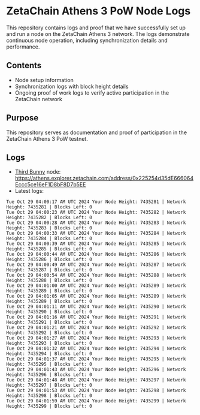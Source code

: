 # ZetaChain Athens 3 PoW Node Logs
This repository contains logs and proof that we have successfully set up and run a node on the ZetaChain Athens 3 network. The logs demonstrate continuous node operation, including synchronization details and performance.

## Contents
- Node setup information
- Synchronization logs with block height details
- Ongoing proof of work logs to verify active participation in the ZetaChain network

## Purpose
This repository serves as documentation and proof of participation in the ZetaChain Athens 3 PoW testnet.

## Logs

- [Third Bunny](https://thirdbunny.xyz/) node: https://athens.explorer.zetachain.com/address/0x225254d35dE666064Eccc5ce16eF1D8bF8D7b5EE
- Latest logs:
```
Tue Oct 29 04:00:17 AM UTC 2024 Your Node Height: 7435281 | Network Height: 7435281 | Blocks Left: 0
Tue Oct 29 04:00:23 AM UTC 2024 Your Node Height: 7435282 | Network Height: 7435282 | Blocks Left: 0
Tue Oct 29 04:00:28 AM UTC 2024 Your Node Height: 7435283 | Network Height: 7435283 | Blocks Left: 0
Tue Oct 29 04:00:33 AM UTC 2024 Your Node Height: 7435284 | Network Height: 7435284 | Blocks Left: 0
Tue Oct 29 04:00:39 AM UTC 2024 Your Node Height: 7435285 | Network Height: 7435285 | Blocks Left: 0
Tue Oct 29 04:00:44 AM UTC 2024 Your Node Height: 7435286 | Network Height: 7435286 | Blocks Left: 0
Tue Oct 29 04:00:49 AM UTC 2024 Your Node Height: 7435287 | Network Height: 7435287 | Blocks Left: 0
Tue Oct 29 04:00:54 AM UTC 2024 Your Node Height: 7435288 | Network Height: 7435288 | Blocks Left: 0
Tue Oct 29 04:01:00 AM UTC 2024 Your Node Height: 7435289 | Network Height: 7435289 | Blocks Left: 0
Tue Oct 29 04:01:05 AM UTC 2024 Your Node Height: 7435289 | Network Height: 7435289 | Blocks Left: 0
Tue Oct 29 04:01:11 AM UTC 2024 Your Node Height: 7435290 | Network Height: 7435290 | Blocks Left: 0
Tue Oct 29 04:01:16 AM UTC 2024 Your Node Height: 7435291 | Network Height: 7435291 | Blocks Left: 0
Tue Oct 29 04:01:21 AM UTC 2024 Your Node Height: 7435292 | Network Height: 7435292 | Blocks Left: 0
Tue Oct 29 04:01:27 AM UTC 2024 Your Node Height: 7435293 | Network Height: 7435293 | Blocks Left: 0
Tue Oct 29 04:01:32 AM UTC 2024 Your Node Height: 7435294 | Network Height: 7435294 | Blocks Left: 0
Tue Oct 29 04:01:37 AM UTC 2024 Your Node Height: 7435295 | Network Height: 7435295 | Blocks Left: 0
Tue Oct 29 04:01:43 AM UTC 2024 Your Node Height: 7435296 | Network Height: 7435296 | Blocks Left: 0
Tue Oct 29 04:01:48 AM UTC 2024 Your Node Height: 7435297 | Network Height: 7435297 | Blocks Left: 0
Tue Oct 29 04:01:53 AM UTC 2024 Your Node Height: 7435298 | Network Height: 7435298 | Blocks Left: 0
Tue Oct 29 04:01:59 AM UTC 2024 Your Node Height: 7435299 | Network Height: 7435299 | Blocks Left: 0
```
